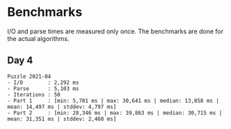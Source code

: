 # Benchmarks

I/O and parse times are measured only once. The benchmarks are done for the actual algorithms.

## Day 4

```
Puzzle 2021-04
- I/O        : 2,292 ms
- Parse      : 5,103 ms
- Iterations : 50
- Part 1     : [min: 5,701 ms | max: 30,641 ms | median: 13,858 ms | mean: 14,497 ms | stddev: 4,797 ms]
- Part 2     : [min: 28,346 ms | max: 39,863 ms | median: 30,715 ms | mean: 31,351 ms | stddev: 2,460 ms]
```
